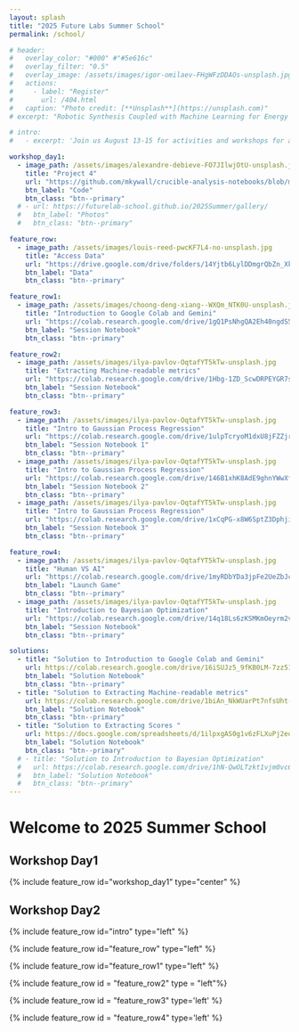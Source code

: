 ```yaml
---
layout: splash
title: "2025 Future Labs Summer School"
permalink: /school/

# header:
#   overlay_color: "#000" #"#5e616c"
#   overlay_filter: "0.5"
#   overlay_image: /assets/images/igor-omilaev-FHgWFzDDAOs-unsplash.jpg
#   actions:
#     - label: "Register"
#       url: /404.html
#   caption: "Photo credit: [**Unsplash**](https://unsplash.com)"
# excerpt: "Robotic Synthesis Coupled with Machine Learning for Energy Materials."

# intro: 
#   - excerpt: 'Join us August 13-15 for activities and workshops for applying Machine Learning to Material Science'

workshop_day1:
  - image_path: /assets/images/alexandre-debieve-FO7JIlwjOtU-unsplash.jpg
    title: "Project 4"
    url: "https://github.com/mkywall/crucible-analysis-notebooks/blob/main/general/summer_school_data_tutorial_updated.ipynb"
    btn_label: "Code"
    btn_class: "btn--primary"
  # - url: https://futurelab-school.github.io/2025Summer/gallery/
  #   btn_label: "Photos"
  #   btn_class: "btn--primary" 

feature_row:
  - image_path: /assets/images/louis-reed-pwcKF7L4-no-unsplash.jpg
    title: "Access Data"
    url: "https://drive.google.com/drive/folders/14Yjtb6LylDDmgrQbZn_Xk6BaclhLDksO"
    btn_label: "Data"
    btn_class: "btn--primary"

feature_row1:
  - image_path: /assets/images/choong-deng-xiang--WXQm_NTK0U-unsplash.jpg
    title: "Introduction to Google Colab and Gemini"
    url: "https://colab.research.google.com/drive/1gQ1PsNhgQA2Eh40ngdS5YW-N4_fsWZB3#scrollTo=0lor9TmqQvs6"
    btn_label: "Session Notebook"
    btn_class: "btn--primary"

feature_row2:
  - image_path: /assets/images/ilya-pavlov-OqtafYT5kTw-unsplash.jpg
    title: "Extracting Machine-readable metrics"
    url: "https://colab.research.google.com/drive/1Hbg-1ZD_ScwDRPEYGR7sLq0mshBlWqOc"
    btn_label: "Session Notebook"
    btn_class: "btn--primary"

feature_row3:
  - image_path: /assets/images/ilya-pavlov-OqtafYT5kTw-unsplash.jpg
    title: "Intro to Gaussian Process Regression"
    url: "https://colab.research.google.com/drive/1ulpTcryoM1dxU8jFZZjrk47oML5qucFd"
    btn_label: "Session Notebook 1"
    btn_class: "btn--primary"
  - image_path: /assets/images/ilya-pavlov-OqtafYT5kTw-unsplash.jpg
    title: "Intro to Gaussian Process Regression"
    url: "https://colab.research.google.com/drive/146B1xhK8AdE9ghnYWwXf5Q-hnFjbZafU"
    btn_label: "Session Notebook 2"
    btn_class: "btn--primary"
  - image_path: /assets/images/ilya-pavlov-OqtafYT5kTw-unsplash.jpg
    title: "Intro to Gaussian Process Regression"
    url: "https://colab.research.google.com/drive/1xCqPG-x8W6SptZ3DphjisZchx-yJ6gNo"
    btn_label: "Session Notebook 3"
    btn_class: "btn--primary"

feature_row4:
  - image_path: /assets/images/ilya-pavlov-OqtafYT5kTw-unsplash.jpg
    title: "Human VS AI"
    url: "https://colab.research.google.com/drive/1myRDbYDa3jpFe2UeZbJcL53v7RrE8E5I"
    btn_label: "Launch Game"
    btn_class: "btn--primary"
  - image_path: /assets/images/ilya-pavlov-OqtafYT5kTw-unsplash.jpg
    title: "Introduction to Bayesian Optimization"
    url: "https://colab.research.google.com/drive/14q18Ls6zKSMKmOeyrm2vBpROWCa_WELf"
    btn_label: "Session Notebook"
    btn_class: "btn--primary"

solutions:
  - title: "Solution to Introduction to Google Colab and Gemini"
    url: https://colab.research.google.com/drive/16iSUJz5_9fKB0LM-7zz51ci8ddHs0zFn
    btn_label: "Solution Notebook"
    btn_class: "btn--primary"
  - title: "Solution to Extracting Machine-readable metrics"
    url: https://colab.research.google.com/drive/1biAn_NkWUarPt7nfsUht-MSeF7wBX72G 
    btn_label: "Solution Notebook"
    btn_class: "btn--primary"
  - title: "Solution to Extracting Scores "
    url: https://docs.google.com/spreadsheets/d/1ilpxgAS0g1v6zFLXuPj2eqEScVKSp4T8bKh_edRewzI/
    btn_label: "Solution Notebook"
    btn_class: "btn--primary"
  # - title: "Solution to Introduction to Bayesian Optimization"
  #   url: https://colab.research.google.com/drive/1hN-QwOLTzkt1vjm0vc6tSXhCsobObwDB
  #   btn_label: "Solution Notebook"
  #   btn_class: "btn--primary"
---
```

# Welcome to 2025 Summer School
## Workshop Day1 
<!-- Workshop Day 1-->
{% include feature_row id="workshop_day1" type="center" %} 

## Workshop Day2
<!-- Data -->
{% include feature_row id="intro" type="left" %} 

<!-- Introduction to Colab -->
{% include feature_row id="feature_row" type="left" %} 

<!-- Extracting ML readable  -->
{% include feature_row id="feature_row1" type="left" %} 

<!-- Intro to Gaussian -->
{% include feature_row id = "feature_row2" type = "left"%}

<!-- Intro to BO -->
{% include feature_row id = "feature_row3" type='left' %}

<!-- Introduction to BO -->
{% include feature_row id = "feature_row4" type='left' %}

<!-- Solution -->
<!-- {% include feature_row id = "solutions" type='left' %} -->

<!-- {% include feature_row id="feature_row4" type="center" %} One of the placeholders can be reading materials (not sure how to call it) but it can provide links to Shijing/my papers;-->


<!-- 
another placeholder can be info about preparing for the summer school/ good to know. here we will add safety information, min. PPE
another placeholder can be data that we generate during the summer school and openly share through the website
another placeholder can be codes that we share as part of the summer school -->

<!-- 
{% include feature_row id="feature_row2" type="left" %}

{% include feature_row id="feature_row3" type="right" %} -->


